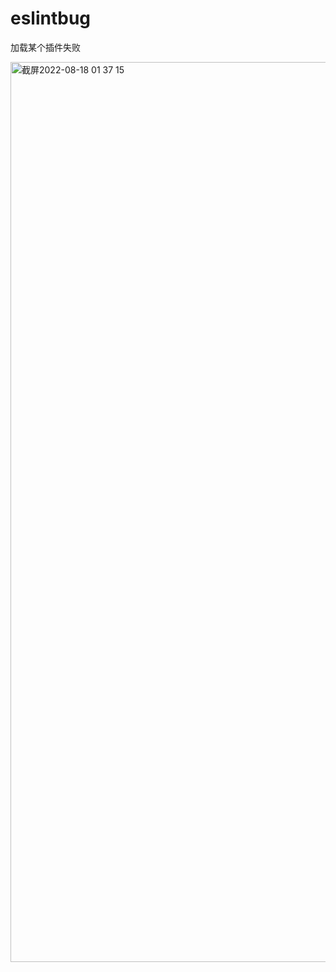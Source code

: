 # eslintbug
加载某个插件失败

<img width="1440" alt="截屏2022-08-18 01 37 15" src="https://user-images.githubusercontent.com/100759366/185308830-92916714-9d80-4c65-9181-005b40afd23f.png">
